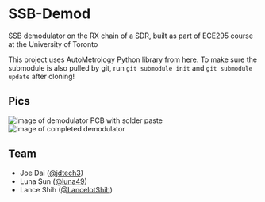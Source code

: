 # SSB-Demod
SSB demodulator on the RX chain of a SDR, built as part of ECE295 course at the University of Toronto

This project uses AutoMetrology Python library from [here](https://github.com/jdtech3/instrument-automation).
To make sure the submodule is also pulled by git, run `git submodule init` and `git submodule update` after cloning!

## Pics

![image of demodulator PCB with solder paste](https://github.com/jdtech3/SSB-Demod/assets/8998191/5ad22092-b227-44b8-8a67-46686ff23e35)
![image of completed demodulator](https://github.com/jdtech3/SSB-Demod/assets/8998191/e91ef620-b383-4d59-993b-53d38bf6f17a)

## Team

* Joe Dai ([@jdtech3](https://github.com/jdtech3))
* Luna Sun ([@luna49](https://github.com/luna49))
* Lance Shih ([@LancelotShih](https://github.com/LancelotShih))

